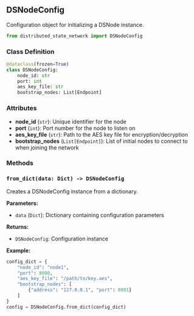 ## DSNodeConfig

Configuration object for initializing a DSNode instance.

```python
from distributed_state_network import DSNodeConfig
```

### Class Definition
```python
@dataclass(frozen=True)
class DSNodeConfig:
    node_id: str
    port: int
    aes_key_file: str
    bootstrap_nodes: List[Endpoint]
```

### Attributes
- **node_id** (`str`): Unique identifier for the node
- **port** (`int`): Port number for the node to listen on
- **aes_key_file** (`str`): Path to the AES key file for encryption/decryption
- **bootstrap_nodes** (`List[Endpoint]`): List of initial nodes to connect to when joining the network

### Methods

### `from_dict(data: Dict) -> DSNodeConfig`
Creates a DSNodeConfig instance from a dictionary.

**Parameters:**
- `data` (`Dict`): Dictionary containing configuration parameters

**Returns:**
- `DSNodeConfig`: Configuration instance

**Example:**
```python
config_dict = {
    "node_id": "node1",
    "port": 8000,
    "aes_key_file": "/path/to/key.aes",
    "bootstrap_nodes": [
        {"address": "127.0.0.1", "port": 8001}
    ]
}
config = DSNodeConfig.from_dict(config_dict)
```
